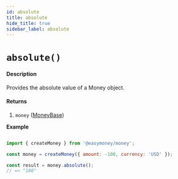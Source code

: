 ```yaml
---
id: absolute
title: absolute
hide_title: true
sidebar_label: absolute
---
```



# `absolute()`

#### Description

Provides the absolute value of a Money object.

#### Returns

1. `money` ([MoneyBase](Description.md#moneybase))


**Example**

```js

import { createMoney } from '@easymoney/money';

const money = createMoney({ amount: -100, currency: 'USD' });

const result = money.absolute();
// => "100"

```
